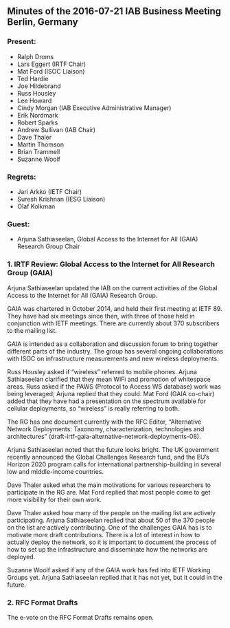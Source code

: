 
Minutes of the 2016-07-21 IAB Business Meeting 
Berlin, Germany
---------------------------------------------------------------


### Present:


* Ralph Droms
* Lars Eggert (IRTF Chair)
* Mat Ford (ISOC Liaison)
* Ted Hardie
* Joe Hildebrand
* Russ Housley
* Lee Howard
* Cindy Morgan (IAB Executive Administrative Manager)
* Erik Nordmark
* Robert Sparks
* Andrew Sullivan (IAB Chair)
* Dave Thaler
* Martin Thomson
* Brian Trammell
* Suzanne Woolf


### Regrets:


* Jari Arkko (IETF Chair)
* Suresh Krishnan (IESG Liaison)
* Olaf Kolkman


### Guest:


* Arjuna Sathiaseelan, Global Access to the Internet for All (GAIA) Research Group Chair


### 1. IRTF Review: Global Access to the Internet for All Research Group (GAIA)


Arjuna Sathiaseelan updated the IAB on the current activities of the Global Access to the Internet for All (GAIA) Research Group.


GAIA was chartered in October 2014, and held their first meeting at IETF 89. They have had six meetings since then, with three of those held in conjunction with IETF meetings. There are currently about 370 subscribers to the mailing list.


GAIA is intended as a collaboration and discussion forum to bring together different parts of the industry. The group has several ongoing collaborations with ISOC on infrastructure measurements and new wireless deployments.


Russ Housley asked if “wireless” referred to mobile phones. Arjuna Sathiaseelan clarified that they mean WiFi and promotion of whitespace areas. Russ asked if the PAWS (Protocol to Access WS database) work was being leveraged; Arjuna replied that they could. Mat Ford (GAIA co-chair) added that they have had a presentation on the spectrum available for cellular deployments, so “wireless” is really referring to both.


The RG has one document currently with the RFC Editor, “Alternative Network Deployments: Taxonomy, characterization, technologies and architectures” (draft-irtf-gaia-alternative-network-deployments-08).


Arjuna Sathiaseelan noted that the future looks bright. The UK government recently announced the Global Challenges Research fund, and the EU’s Horizon 2020 program calls for international partnership-building in several low and middle-income countries.


Dave Thaler asked what the main motivations for various researchers to participate in the RG are. Mat Ford replied that most people come to get more visibility for their own work.


Dave Thaler asked how many of the people on the mailing list are actively participating. Arjuna Sathiaseelan replied that about 50 of the 370 people on the list are actively contributing. One of the challenges GAIA has is to motivate more draft contributions. There is a lot of interest in how to actually deploy the network, so it is important to document the process of how to set up the infrastructure and disseminate how the networks are deployed.


Suzanne Woolf asked if any of the GAIA work has fed into IETF Working Groups yet. Arjuna Sathiaseelan replied that it has not yet, but it could in the future.


### 2. RFC Format Drafts


The e-vote on the RFC Format Drafts remains open.


